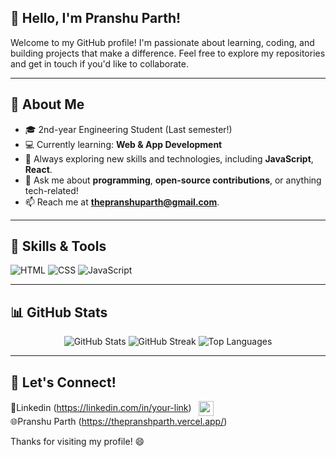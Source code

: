 ## 👋 Hello, I'm Pranshu Parth! 

Welcome to my GitHub profile! I'm passionate about learning, coding, and building projects that make a difference. Feel free to explore my repositories and get in touch if you'd like to collaborate.

---

## 🧠 About Me
 
- 🎓 2nd-year Engineering Student (Last semester!)
-  💻 Currently learning: **Web & App Development**
- 🌱 Always exploring new skills and technologies, including **JavaScript**, **React**.
- 💬 Ask me about **programming**, **open-source contributions**, or anything tech-related!
- 📫 Reach me at **[thepranshuparth@gmail.com](mailto:thepranshuparth@gmail.com)**.


---

## 🚀 Skills & Tools
![HTML](https://img.shields.io/badge/-HTML-orange?style=flat-square&logo=html5&logoColor=white)
![CSS](https://img.shields.io/badge/-CSS-blue?style=flat-square&logo=css3&logoColor=white)
![JavaScript](https://img.shields.io/badge/-JavaScript-yellow?style=flat-square&logo=javascript&logoColor=white)


---

## 📊 GitHub Stats

<div align="center">
    <img src="https://github-readme-stats.vercel.app/api?username=CliffHanger06&show_icons=true&theme=radical" alt="GitHub Stats">
    <img src="https://github-readme-streak-stats.herokuapp.com/?user=CliffHanger06&theme=radical" alt="GitHub Streak">
    <img src="https://github-readme-stats.vercel.app/api/top-langs/?username=CliffHanger06&layout=compact&theme=radical" alt="Top Languages">
</div>

---
## 🤝 Let's Connect!

🔗Linkedin (https://linkedin.com/in/your-link) &nbsp; <img src="https://cdn.jsdelivr.net/gh/devicons/devicon/icons/linkedin/linkedin-original.svg" width="24px" style="vertical-align:middle;" />
<br>
🌐Pranshu Parth (https://thepranshparth.vercel.app/)


Thanks for visiting my profile! 😄
